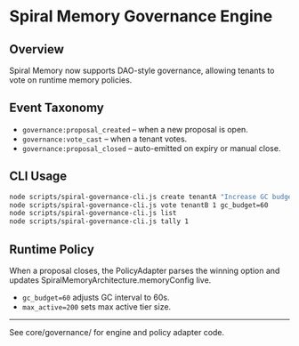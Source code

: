 # Spiral Memory Governance Engine

## Overview

Spiral Memory now supports DAO-style governance, allowing tenants to vote on runtime memory policies.

## Event Taxonomy

- `governance:proposal_created` – when a new proposal is open.
- `governance:vote_cast` – when a tenant votes.
- `governance:proposal_closed` – auto-emitted on expiry or manual close.

## CLI Usage

```sh
node scripts/spiral-governance-cli.js create tenantA "Increase GC budget" "gc_budget=30,gc_budget=60" 120
node scripts/spiral-governance-cli.js vote tenantB 1 gc_budget=60
node scripts/spiral-governance-cli.js list
node scripts/spiral-governance-cli.js tally 1
```

## Runtime Policy

When a proposal closes, the PolicyAdapter parses the winning option and updates SpiralMemoryArchitecture.memoryConfig live.

- `gc_budget=60` adjusts GC interval to 60s.
- `max_active=200` sets max active tier size.

---

See core/governance/ for engine and policy adapter code.